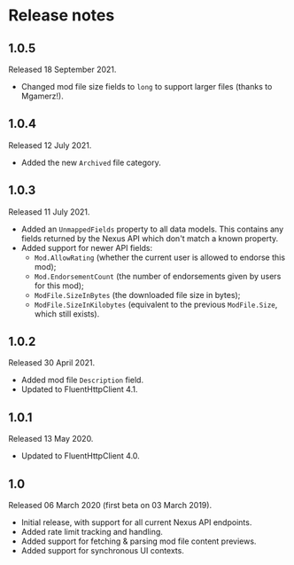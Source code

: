 # Release notes
## 1.0.5
Released 18 September 2021.

* Changed mod file size fields to `long` to support larger files (thanks to Mgamerz!).

## 1.0.4
Released 12 July 2021.

* Added the new `Archived` file category.

## 1.0.3
Released 11 July 2021.

* Added an `UnmappedFields` property to all data models. This contains any fields returned by the Nexus API which don't match a known property.
* Added support for newer API fields:
  * `Mod.AllowRating` (whether the current user is allowed to endorse this mod);
  * `Mod.EndorsementCount` (the number of endorsements given by users for this mod);
  * `ModFile.SizeInBytes` (the downloaded file size in bytes);
  * `ModFile.SizeInKilobytes` (equivalent to the previous `ModFile.Size`, which still exists).

## 1.0.2
Released 30 April 2021.

* Added mod file `Description` field.
* Updated to FluentHttpClient 4.1.

## 1.0.1
Released 13 May 2020.

* Updated to FluentHttpClient 4.0.

## 1.0
Released 06 March 2020 (first beta on 03 March 2019).

* Initial release, with support for all current Nexus API endpoints.
* Added rate limit tracking and handling.
* Added support for fetching & parsing mod file content previews.
* Added support for synchronous UI contexts.
